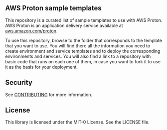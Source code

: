 ## AWS Proton sample templates

This repository is a curated list of sample templates to use with AWS Proton. AWS Proton is an application delivery service available at [aws.amazon.com/proton](https://aws.amazon.com/proton).

To use this repository, browse to the folder that corresponds to the template that you want to use. You will find there all the information you need to create environment and service templates and to deploy the corresponding environments and services. You will also find a link to a repository with basic code that runs on each one of them, in case you want to fork it to use it as the basis for your deployment.

## Security

See [CONTRIBUTING](CONTRIBUTING.md#security-issue-notifications) for more information.

## License

This library is licensed under the MIT-0 License. See the LICENSE file.
